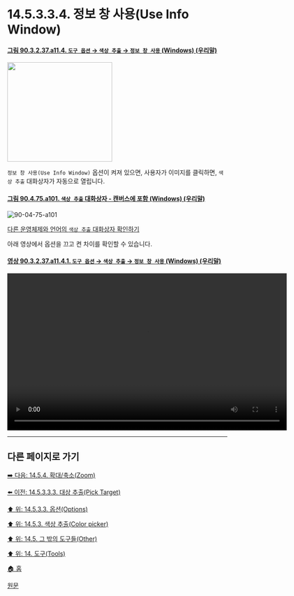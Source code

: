 # 14.5.3.3.4. 정보 창 사용(Use Info Window)

<a id="90-03-02-37-a11-04"></a>

#### [그림 90.3.2.37.a11.4. `도구 옵션` → `색상 추출` → `정보 창 사용` (Windows) (우리말)](./90-03-02-37-color_picker.md#90-03-02-37-a11-04)
<img width="240" height="228" alt="" src="https://github.com/wonder13662/gimp/assets/15767104/8eee5585-f89b-4c34-9330-cb403b7e366d">

`정보 창 사용(Use Info Window)` 옵션이 켜져 있으면, 사용자가 이미지를 클릭하면, `색상 추출` 대화상자가 자동으로 열립니다.

<a id="90-04-75-a101"></a>

#### [그림 90.4.75.a101. `색상 추출` 대화상자 - 캔버스에 포함 (Windows) (우리말)](./90-04-0075-color_picker.md#90-04-75-a101)
![90-04-75-a101](https://github.com/wonder13662/gimp/assets/15767104/2937fd4f-5117-4fe9-9694-f0948aba3c04)

[다른 운영체제와 언어의 `색상 추출` 대화상자 확인하기](./90-04-0075-color_picker.md#90-04-75-a111)

아래 영상에서 옵션을 끄고 켠 차이를 확인할 수 있습니다.

<a id="90-03-02-37-a11-04-01"></a>

#### [영상 90.3.2.37.a11.4.1. `도구 옵션` → `색상 추출` → `정보 창 사용` (Windows) (우리말)](./90-03-02-37-color_picker.md#90-03-02-37-a11-04-01)
<video controls="controls" width="640" height="360" src="https://github.com/wonder13662/gimp/assets/15767104/10dcf1c7-c7b9-46a7-a48c-a26ebf52a499"></video>

***

## 다른 페이지로 가기

[➡️ 다음: 14.5.4. 확대/축소(Zoom)](./14-05-04-00-zoom.md)

[⬅️ 이전: 14.5.3.3.3. 대상 추출(Pick Target)](./14-05-03-03-03-pick_target.md)

[⬆️ 위: 14.5.3.3. 옵션(Options)](./14-05-03-03-00-options.md)

[⬆️ 위: 14.5.3. 색상 추출(Color picker)](./14-05-03-00-color_picker.md)

[⬆️ 위: 14.5. 그 밖의 도구들(Other)](./14-05-00-other.md)

[⬆️ 위: 14. 도구(Tools)](./14-00-tools.md)

[🏠 홈](./00-home.md)

[원문](https://docs.gimp.org/2.10/ko/gimp-tool-color-picker.html#idm16712)
